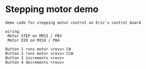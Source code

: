 # Stepping motor demo

    demo code for stepping motor control on Eric's control board
    
    wiring:
     Motor STEP on MOSI / PB3
     Motor DIR on MISO / PB4
    
    Button 1 runs motor <revs> CW
    Button 2 runs motor <revs> CCW
    Button 3 increments <revs>
    Button 4 decrements <revs>

